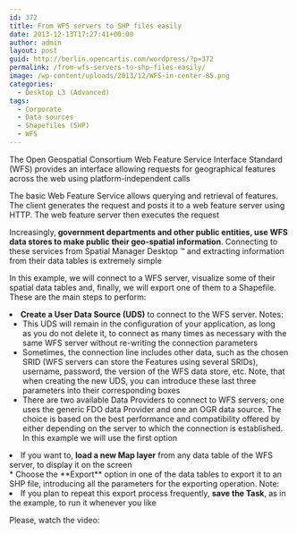 ```yaml
---
id: 372
title: From WFS servers to SHP files easily
date: 2013-12-13T17:27:41+00:00
author: admin
layout: post
guid: http://berlin.opencartis.com/wordpress/?p=372
permalink: /from-wfs-servers-to-shp-files-easily/
image: /wp-content/uploads/2013/12/WFS-in-center-85.png
categories:
  - Desktop L3 (Advanced)
tags:
  - Corporate
  - Data sources
  - Shapefiles (SHP)
  - WFS
---
```

<p>
  The Open Geospatial Consortium Web Feature Service Interface Standard (WFS) provides an interface allowing requests for geographical features across the web using platform-independent calls<!--more-->
</p>

<p>
  The basic Web Feature Service allows querying and retrieval of features. The client generates the request and posts it to a web feature server using HTTP. The web feature server then executes the request
</p>

<p>
  Increasingly,<strong> government departments and other public entities, use WFS data stores to make public their geo-spatial information</strong>. Connecting to these services from Spatial Manager Desktop ™ and extracting information from their data tables is extremely simple
</p>

<p>
  In this example, we will connect to a WFS server, visualize some of their spatial data tables and, finally, we will export one of them to a Shapefile. These are the main steps to perform:
</p>

<li>
  <strong>Create a User Data Source (UDS)</strong> to connect to the WFS server. Notes: <ul>
    <li>
      This UDS will remain in the configuration of your application, as long as you do not delete it, to connect as many times as necessary with the same WFS server without re-writing the connection parameters
    </li>
    <li>
      Sometimes, the connection line includes other data, such as the chosen SRID (WFS servers can store the Features using several SRIDs), username, password, the version of the WFS data store, etc. Note, that when creating the new UDS, you can introduce these last three parameters into their corresponding boxes
    </li>
    <li>
      There are two available Data Providers to connect to WFS servers; one uses the generic FDO data Provider and one an OGR data source. The choice is based on the best performance and compatibility offered by either depending on the server to which the connection is established. In this example we will use the first option
    </li>
  </ul>
</li>

<li>
  If you want to, <strong>load a new Map layer</strong> from any data table of the WFS server, to display it on the screen
</li>
  * Choose the **Export** option in one of the data tables to export it to an SHP file, introducing all the parameters for the exporting operation. Note: 
    <li>
      If you plan to repeat this export process frequently, <strong>save the Task</strong>, as in the example, to run it whenever you like
    </li>

Please, watch the video:

<center>
  <br />
</center>